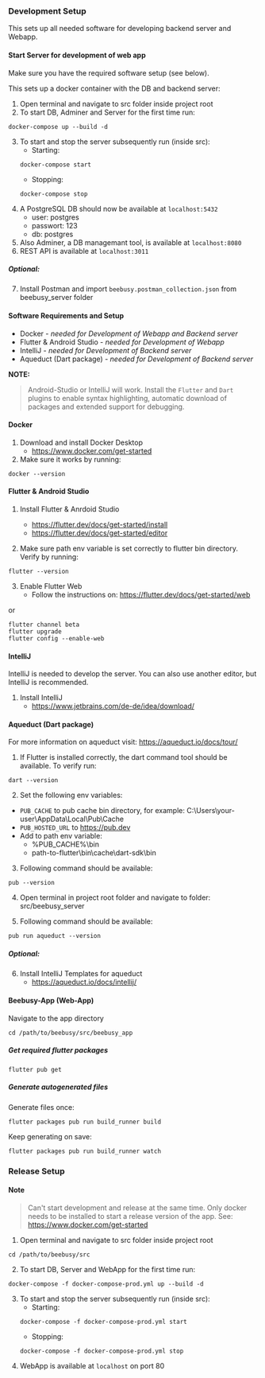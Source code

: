 ### Development Setup

This sets up all needed software for developing backend server and Webapp.



#### Start Server for development of web app
Make sure you have the required software setup (see below). 

This sets up a docker container with the DB and backend server:

1. Open terminal and navigate to src folder inside project root
2. To start DB, Adminer and Server for the first time run:
```
docker-compose up --build -d
```
3. To start and stop the server subsequently run (inside src): 
    - Starting:
    ```
    docker-compose start
    ```
    - Stopping:
    ```
    docker-compose stop
    ```
4. A PostgreSQL DB should now be available at `localhost:5432`
    - user: postgres
    - passwort: 123
    - db: postgres
5. Also Adminer, a DB managemant tool, is available at `localhost:8080`
6. REST API is available at `localhost:3011`
##### Optional:
7. Install Postman and import `beebusy.postman_collection.json` from beebusy_server folder

#### Software Requirements and Setup

- Docker - *needed for Development of Webapp and Backend server*
- Flutter & Android Studio - *needed for Development of Webapp*
- IntelliJ - *needed for Development of Backend server*
- Aqueduct (Dart package) - *needed for Development of Backend server*

**NOTE:**
> Android-Studio or IntelliJ will work.
> Install the `Flutter` and `Dart` plugins to enable syntax highlighting, automatic download of packages and extended support for debugging.

#### Docker
1. Download and install Docker Desktop
    - https://www.docker.com/get-started
2. Make sure it works by running: 
```
docker --version
```

#### Flutter & Android Studio

1. Install Flutter & Anrdoid Studio
    - https://flutter.dev/docs/get-started/install
    - https://flutter.dev/docs/get-started/editor

2. Make sure path env variable is set correctly to flutter bin directory. Verify by running:
```
flutter --version
```

3. Enable Flutter Web
    - Follow the instructions on: https://flutter.dev/docs/get-started/web
    
or 

```
flutter channel beta
flutter upgrade
flutter config --enable-web
```

#### IntelliJ

IntelliJ is needed to develop the server. You can also use another editor, but IntelliJ is recommended.

1. Install IntelliJ
    - https://www.jetbrains.com/de-de/idea/download/



#### Aqueduct (Dart package)

For more information on aqueduct visit: https://aqueduct.io/docs/tour/

1. If Flutter is installed correctly, the dart command tool should be available. To verify run:
```
dart --version
```

2. Set the following env variables:
 - `PUB_CACHE` to pub cache bin directory, for example: C:\Users\your-user\AppData\Local\Pub\Cache
 - `PUB_HOSTED_URL` to https://pub.dev
 - Add to path env variable:
    - %PUB_CACHE%\bin
    - path-to-flutter\bin\cache\dart-sdk\bin

3. Following command should be available:
```
pub --version
```

4. Open terminal in project root folder and navigate to folder: src/beebusy_server

5. Following command should be available:
```
pub run aqueduct --version
```
##### Optional:
6. Install IntelliJ Templates for aqueduct 
    - https://aqueduct.io/docs/intellij/


#### Beebusy-App (Web-App)
Navigate to the app directory
```
cd /path/to/beebusy/src/beebusy_app
```

##### Get required flutter packages
```
flutter pub get
```

##### Generate autogenerated files

Generate files once:
```
flutter packages pub run build_runner build
```

Keep generating on save:
```
flutter packages pub run build_runner watch
```


### Release Setup
#### Note
> Can't start development and release at the same time.
> Only docker needs to be installed to start a release version of the app. See: https://www.docker.com/get-started

1. Open terminal and navigate to src folder inside project root
```
cd /path/to/beebusy/src
```

2. To start DB, Server and WebApp for the first time run:
```
docker-compose -f docker-compose-prod.yml up --build -d
```

3. To start and stop the server subsequently run (inside src): 
    - Starting:
    ```
    docker-compose -f docker-compose-prod.yml start
    ```
    - Stopping:
    ```
    docker-compose -f docker-compose-prod.yml stop
    ```
4. WebApp is available at `localhost` on port 80
